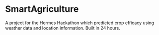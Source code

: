 # SmartAgriculture
A project for the Hermes Hackathon which predicted crop efficacy using weather data and location information. Built in 24 hours.
